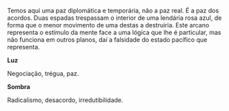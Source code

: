 Temos aqui uma paz diplomática e temporária, não a paz real. É a paz dos
acordos. Duas espadas trespassam o interior de uma lendária rosa azul, de
forma que o menor movimento de uma destas a destruiria. Este arcano representa
o estímulo da mente face a uma lógica que lhe é particular, mas não funciona
em outros planos, daí a falsidade do estado pacífico que representa.

**Luz**

Negociação, trégua, paz.

**Sombra**

Radicalismo, desacordo, irredutibilidade.


